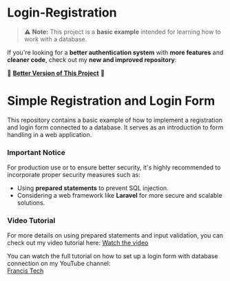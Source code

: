 # Login-Registration
> ⚠ **Note:** This project is a **basic example** intended for learning how to work with a database.  

If you're looking for a **better authentication system** with **more features** and **cleaner code**, check out my **new and improved repository**:  

🔗 **[Better Version of This Project](https://github.com/francis-njenga/php-auth-starter-kit-beginner)** 🚀

# Simple Registration and Login Form

This repository contains a basic example of how to implement a registration and login form connected to a database. It serves as an introduction to form handling in a web application.

### Important Notice

For production use or to ensure better security, it's highly recommended to incorporate proper security measures such as:
- Using **prepared statements** to prevent SQL injection.
- Considering a web framework like **Laravel** for more secure and scalable solutions.

### Video Tutorial

For more details on using prepared statements and input validation, you can check out my video tutorial here:
[Watch the video](https://youtu.be/mQhu19VmOPo)

You can watch the full tutorial on how to set up a login form with database connection on my YouTube channel:  
[Francis Tech](https://www.youtube.com/@francis_tech)
